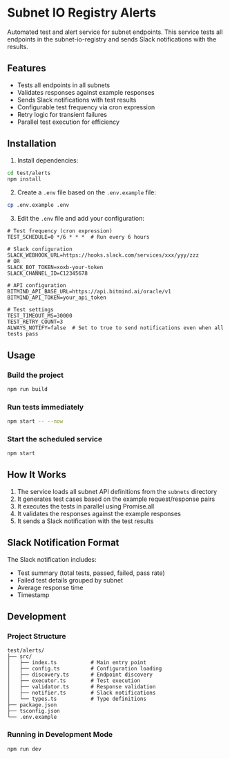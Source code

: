 # Subnet IO Registry Alerts

Automated test and alert service for subnet endpoints. This service tests all endpoints in the subnet-io-registry and sends Slack notifications with the results.

## Features

- Tests all endpoints in all subnets
- Validates responses against example responses
- Sends Slack notifications with test results
- Configurable test frequency via cron expression
- Retry logic for transient failures
- Parallel test execution for efficiency

## Installation

1. Install dependencies:

```bash
cd test/alerts
npm install
```

2. Create a `.env` file based on the `.env.example` file:

```bash
cp .env.example .env
```

3. Edit the `.env` file and add your configuration:

```
# Test frequency (cron expression)
TEST_SCHEDULE=0 */6 * * *  # Run every 6 hours

# Slack configuration
SLACK_WEBHOOK_URL=https://hooks.slack.com/services/xxx/yyy/zzz
# OR
SLACK_BOT_TOKEN=xoxb-your-token
SLACK_CHANNEL_ID=C12345678

# API configuration
BITMIND_API_BASE_URL=https://api.bitmind.ai/oracle/v1
BITMIND_API_TOKEN=your_api_token

# Test settings
TEST_TIMEOUT_MS=30000
TEST_RETRY_COUNT=3
ALWAYS_NOTIFY=false  # Set to true to send notifications even when all tests pass
```

## Usage

### Build the project

```bash
npm run build
```

### Run tests immediately

```bash
npm start -- --now
```

### Start the scheduled service

```bash
npm start
```

## How It Works

1. The service loads all subnet API definitions from the `subnets` directory
2. It generates test cases based on the example request/response pairs
3. It executes the tests in parallel using Promise.all
4. It validates the responses against the example responses
5. It sends a Slack notification with the test results

## Slack Notification Format

The Slack notification includes:

- Test summary (total tests, passed, failed, pass rate)
- Failed test details grouped by subnet
- Average response time
- Timestamp

## Development

### Project Structure

```
test/alerts/
├── src/
│   ├── index.ts           # Main entry point
│   ├── config.ts          # Configuration loading
│   ├── discovery.ts       # Endpoint discovery
│   ├── executor.ts        # Test execution
│   ├── validator.ts       # Response validation
│   ├── notifier.ts        # Slack notifications
│   └── types.ts           # Type definitions
├── package.json
├── tsconfig.json
└── .env.example
```

### Running in Development Mode

```bash
npm run dev
```
